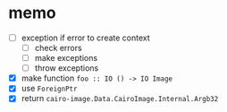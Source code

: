 memo
====

* [ ] exception if error to create context
	+ [ ] check errors
	+ [ ] make exceptions
	+ [ ] throw exceptions
* [x] make function `foo :: IO () -> IO Image`
* [x] use `ForeignPtr`
* [x] return `cairo-image.Data.CairoImage.Internal.Argb32`
